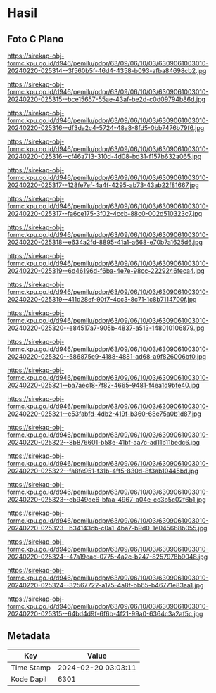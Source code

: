 # Hasil

## Foto C Plano

https://sirekap-obj-formc.kpu.go.id/d946/pemilu/pdpr/63/09/06/10/03/6309061003010-20240220-025314--3f560b5f-46d4-4358-b093-afba84698cb2.jpg

https://sirekap-obj-formc.kpu.go.id/d946/pemilu/pdpr/63/09/06/10/03/6309061003010-20240220-025315--bce15657-55ae-43af-be2d-c0d09794b86d.jpg

https://sirekap-obj-formc.kpu.go.id/d946/pemilu/pdpr/63/09/06/10/03/6309061003010-20240220-025316--df3da2c4-5724-48a8-8fd5-0bb7476b79f6.jpg

https://sirekap-obj-formc.kpu.go.id/d946/pemilu/pdpr/63/09/06/10/03/6309061003010-20240220-025316--cf46a713-310d-4d08-bd31-f157b632a065.jpg

https://sirekap-obj-formc.kpu.go.id/d946/pemilu/pdpr/63/09/06/10/03/6309061003010-20240220-025317--128fe7ef-4a4f-4295-ab73-43ab22f81667.jpg

https://sirekap-obj-formc.kpu.go.id/d946/pemilu/pdpr/63/09/06/10/03/6309061003010-20240220-025317--fa6ce175-3f02-4ccb-88c0-002d510323c7.jpg

https://sirekap-obj-formc.kpu.go.id/d946/pemilu/pdpr/63/09/06/10/03/6309061003010-20240220-025318--e634a2fd-8895-41a1-a668-e70b7a1625d6.jpg

https://sirekap-obj-formc.kpu.go.id/d946/pemilu/pdpr/63/09/06/10/03/6309061003010-20240220-025319--6d46196d-f6ba-4e7e-98cc-2229246feca4.jpg

https://sirekap-obj-formc.kpu.go.id/d946/pemilu/pdpr/63/09/06/10/03/6309061003010-20240220-025319--411d28ef-90f7-4cc3-8c71-1c8b7114700f.jpg

https://sirekap-obj-formc.kpu.go.id/d946/pemilu/pdpr/63/09/06/10/03/6309061003010-20240220-025320--e84517a7-905b-4837-a513-148010106879.jpg

https://sirekap-obj-formc.kpu.go.id/d946/pemilu/pdpr/63/09/06/10/03/6309061003010-20240220-025320--586875e9-4188-4881-ad68-a9f826006bf0.jpg

https://sirekap-obj-formc.kpu.go.id/d946/pemilu/pdpr/63/09/06/10/03/6309061003010-20240220-025321--ba7aec18-7f82-4665-9481-f4ea1d9bfe40.jpg

https://sirekap-obj-formc.kpu.go.id/d946/pemilu/pdpr/63/09/06/10/03/6309061003010-20240220-025321--e53fabfd-4db2-419f-b360-68e75a0b1d87.jpg

https://sirekap-obj-formc.kpu.go.id/d946/pemilu/pdpr/63/09/06/10/03/6309061003010-20240220-025322--8b876601-b58e-41bf-aa7c-ad11b11bedc6.jpg

https://sirekap-obj-formc.kpu.go.id/d946/pemilu/pdpr/63/09/06/10/03/6309061003010-20240220-025322--fa8fe951-f31b-4ff5-830d-8f3ab10445bd.jpg

https://sirekap-obj-formc.kpu.go.id/d946/pemilu/pdpr/63/09/06/10/03/6309061003010-20240220-025323--eb949de6-bfaa-4967-a04e-cc3b5c02f6b1.jpg

https://sirekap-obj-formc.kpu.go.id/d946/pemilu/pdpr/63/09/06/10/03/6309061003010-20240220-025323--b34143cb-c0a1-4ba7-b9d0-1e045668b055.jpg

https://sirekap-obj-formc.kpu.go.id/d946/pemilu/pdpr/63/09/06/10/03/6309061003010-20240220-025324--47a19ead-0775-4a2c-b247-8257978b9048.jpg

https://sirekap-obj-formc.kpu.go.id/d946/pemilu/pdpr/63/09/06/10/03/6309061003010-20240220-025324--32567722-a175-4a8f-bb65-b46771e83aa1.jpg

https://sirekap-obj-formc.kpu.go.id/d946/pemilu/pdpr/63/09/06/10/03/6309061003010-20240220-025315--64bd4d9f-6f6b-4f21-99a0-6364c3a2af5c.jpg


## Metadata

| Key        | Value               |
| ---------- | ------------------- |
| Time Stamp | 2024-02-20 03:03:11 |
| Kode Dapil | 6301                |




